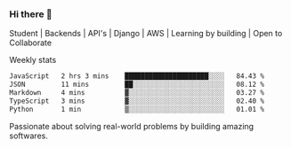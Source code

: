 ### Hi there 👋 

Student | Backends | API's | Django | AWS |  Learning by building | Open to Collaborate

Weekly stats
<!--START_SECTION:waka-->

```txt
JavaScript   2 hrs 3 mins    █████████████████████░░░░   84.43 %
JSON         11 mins         ██░░░░░░░░░░░░░░░░░░░░░░░   08.12 %
Markdown     4 mins          ▓░░░░░░░░░░░░░░░░░░░░░░░░   03.27 %
TypeScript   3 mins          ▓░░░░░░░░░░░░░░░░░░░░░░░░   02.40 %
Python       1 min           ▒░░░░░░░░░░░░░░░░░░░░░░░░   01.01 %
```

<!--END_SECTION:waka-->


Passionate about solving real-world problems by building amazing softwares.
